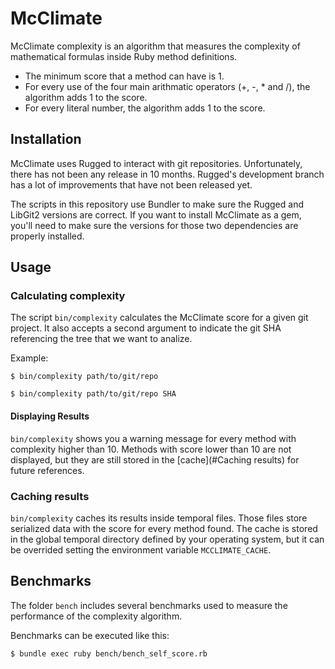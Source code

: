 # McClimate

McClimate complexity is an algorithm that measures the complexity of mathematical formulas inside Ruby method definitions.

- The minimum score that a method can have is 1.
- For every use of the four main arithmatic operators (+, -, * and /), the algorithm adds 1 to the score.
- For every literal number, the algorithm adds 1 to the score.

## Installation

McClimate uses Rugged to interact with git repositories. Unfortunately, there has not been any release in 10 months.
Rugged's development branch has a lot of improvements that have not been released yet.

The scripts in this repository use Bundler to make sure the Rugged and LibGit2 versions are correct.
If you want to install McClimate as a gem, you'll need to make sure the versions for those two dependencies are properly installed.

## Usage

### Calculating complexity

The script `bin/complexity` calculates the McClimate score for a given git project. It also accepts a second argument to indicate
the git SHA referencing the tree that we want to analize.

Example:

```
$ bin/complexity path/to/git/repo
```

```
$ bin/complexity path/to/git/repo SHA
```

#### Displaying Results

`bin/complexity` shows you a warning message for every method with complexity higher than 10.
Methods with score lower than 10 are not displayed, but they are still stored in the [cache](#Caching results) for future references.

### Caching results

`bin/complexity` caches its results inside temporal files. Those files store serialized data with the score for every method found.
The cache is stored in the global temporal directory defined by your operating system, but it can be overrided setting the environment variable `MCCLIMATE_CACHE`.

## Benchmarks

The folder `bench` includes several benchmarks used to measure the performance of the complexity algorithm.

Benchmarks can be executed like this:

```
$ bundle exec ruby bench/bench_self_score.rb
```
